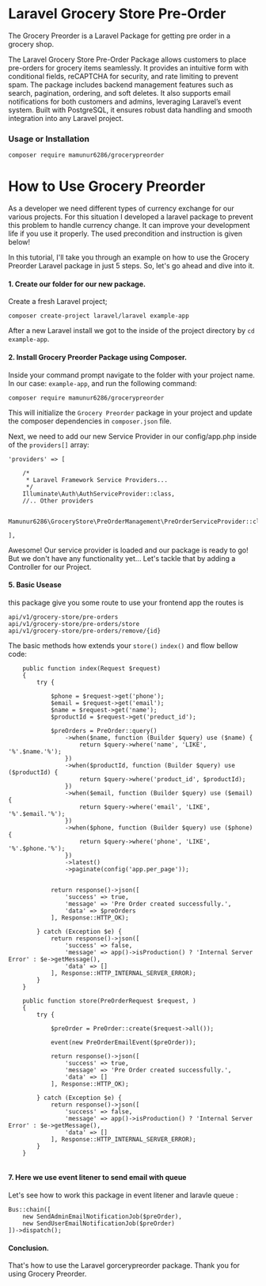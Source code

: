 # Laravel Grocery Store Pre-Order
The Grocery Preorder is a Laravel Package for getting pre order in a grocery shop.

The Laravel Grocery Store Pre-Order Package allows customers to place pre-orders for grocery items seamlessly. It provides an intuitive form with conditional fields, reCAPTCHA for security, and rate limiting to prevent spam. The package includes backend management features such as search, pagination, ordering, and soft deletes. It also supports email notifications for both customers and admins, leveraging Laravel’s event system. Built with PostgreSQL, it ensures robust data handling and smooth integration into any Laravel project.

### Usage or Installation 
```
composer require mamunur6286/grocerypreorder
```

# How to Use Grocery Preorder
As a developer we need different types of currency exchange for our various projects. For this situation I developed a laravel package to prevent this problem to handle currency change. It can improve your development life if you use it properly. The used precondition and instruction is given below!

In this tutorial, I'll take you through an example on how to use the Grocery Preorder Laravel package in just 5 steps. So, let's go ahead and dive into it.

#### 1. Create our folder for our new package.

Create a fresh Laravel project;

```
composer create-project laravel/laravel example-app
```

After a new Laravel install we got to the inside of the project directory by ` cd example-app `.

#### 2. Install Grocery Preorder Package using Composer.

Inside your command prompt navigate to the folder with your project name. In our case: `example-app`, and run the following command:

```
composer require mamunur6286/grocerypreorder
```

This will initialize the `Grocery Preorder` package in your project and update the composer dependencies in `composer.json` file.

Next, we need to add our new Service Provider in our config/app.php inside of the `providers[]` array:

```
'providers' => [

    /*
     * Laravel Framework Service Providers...
     */
    Illuminate\Auth\AuthServiceProvider::class,
    //.. Other providers
    
    Mamunur6286\GroceryStore\PreOrderManagement\PreOrderServiceProvider::class,

],
```

Awesome! Our service provider is loaded and our package is ready to go! But we don't have any functionality yet... Let's tackle that by adding a Controller for our Project.

#### 5. Basic Usease
this package give you some route to use your frontend app the routes is 
```
api/v1/grocery-store/pre-orders
api/v1/grocery-store/pre-orders/store
api/v1/grocery-store/pre-orders/remove/{id}

```
The basic methods how extends your  `store()` `index()` and flow bellow code:

```
    public function index(Request $request)
    {
        try {

            $phone = $request->get('phone');
            $email = $request->get('email');
            $name = $request->get('name');
            $productId = $request->get('preduct_id');
            
            $preOrders = PreOrder::query()
                ->when($name, function (Builder $query) use ($name) {
                    return $query->where('name', 'LIKE', '%'.$name.'%');
                })
                ->when($productId, function (Builder $query) use ($productId) {
                    return $query->where('product_id', $productId);
                })
                ->when($email, function (Builder $query) use ($email) {
                    return $query->where('email', 'LIKE', '%'.$email.'%');
                })
                ->when($phone, function (Builder $query) use ($phone) {
                    return $query->where('phone', 'LIKE', '%'.$phone.'%');
                })
                ->latest()
                ->paginate(config('app.per_page'));


            return response()->json([
                'success' => true,
                'message' => 'Pre Order created successfully.',
                'data' => $preOrders
            ], Response::HTTP_OK);

        } catch (Exception $e) {
            return response()->json([
                'success' => false,
                'message' => app()->isProduction() ? 'Internal Server Error' : $e->getMessage(),
                'data' => []
            ], Response::HTTP_INTERNAL_SERVER_ERROR);
        }
    }

    public function store(PreOrderRequest $request, )
    {
        try {

            $preOrder = PreOrder::create($request->all());

            event(new PreOrderEmailEvent($preOrder));

            return response()->json([
                'success' => true,
                'message' => 'Pre Order created successfully.',
                'data' => []
            ], Response::HTTP_OK);

        } catch (Exception $e) {
            return response()->json([
                'success' => false,
                'message' => app()->isProduction() ? 'Internal Server Error' : $e->getMessage(),
                'data' => []
            ], Response::HTTP_INTERNAL_SERVER_ERROR);
        }
    }
    
```

#### 7. Here we use event litener to send email with queue 
Let's see how to work this package in event litener and laravle queue :

```
Bus::chain([
    new SendAdminEmailNotificationJob($preOrder), 
    new SendUserEmailNotificationJob($preOrder)
])->dispatch();
```


#### Conclusion. 
That's how to use the Laravel gorcerypreorder package. Thank you for using Grocery Preorder. 
